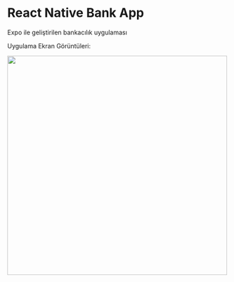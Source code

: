 # React Native Bank App
Expo ile geliştirilen bankacılık uygulaması

Uygulama Ekran Görüntüleri:

<a href="https://i.imgyukle.com/2019/12/13/RUvw0t.gif"><img src="https://i.imgyukle.com/2019/12/13/RUvw0t.gif"  height="500"></a>
